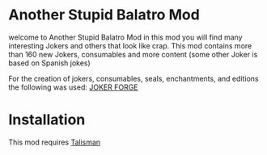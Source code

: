 # Another Stupid Balatro Mod
welcome to Another Stupid Balatro Mod in this mod you will find many interesting Jokers and others that look like crap. This mod contains more than 160 new Jokers, consumables and more content
(some other Joker is based on Spanish jokes)



For the creation of jokers, consumables, seals, enchantments, and editions the following was used: [JOKER FORGE](https://jokerforge.jaydchw.com/overview)

# Installation
This mod requires [Talisman](https://github.com/SpectralPack/Talisman)

